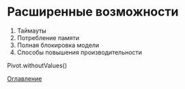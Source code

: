 # Расширенные возможности


1. Таймауты
2. Потребление памяти
3. Полная блокировка модели
4. Способы повышения производительности

Pivot.withoutValues()


[Оглавление](../README.md)